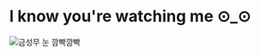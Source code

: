 <!--
**byonjuk/byonjuk** is a ✨ _special_ ✨ repository because its `README.md` (this file) appears on your GitHub profile.

Here are some ideas to get you started:

- 🔭 I’m currently working on ...
- 🌱 I’m currently learning ...
- 👯 I’m looking to collaborate on ...
- 🤔 I’m looking for help with ...
- 💬 Ask me about ...
- 📫 How to reach me: ...
- 😄 Pronouns: ...
- ⚡ Fun fact: ...
-->
# I know you're watching me   ⊙_⊙
![금성무 눈 깜빡깜빡](https://github.com/user-attachments/assets/7def379a-14ba-4f27-97eb-da2e428e92c0)


